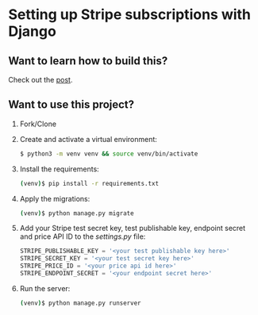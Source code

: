 # Setting up Stripe subscriptions with Django

## Want to learn how to build this?

Check out the [post](https://testdriven.io/blog/django-stripe-subscriptions/).

## Want to use this project?

1. Fork/Clone

1. Create and activate a virtual environment:

    ```sh
    $ python3 -m venv venv && source venv/bin/activate
    ```

1. Install the requirements:

    ```sh
    (venv)$ pip install -r requirements.txt
    ```

1. Apply the migrations:

    ```sh
    (venv)$ python manage.py migrate
    ```

1. Add your Stripe test secret key, test publishable key, endpoint secret and price API ID to the *settings.py* file:

    ```python
    STRIPE_PUBLISHABLE_KEY = '<your test publishable key here>'
    STRIPE_SECRET_KEY = '<your test secret key here>'
    STRIPE_PRICE_ID = '<your price api id here>'
    STRIPE_ENDPOINT_SECRET = '<your endpoint secret here>'
    ```

1. Run the server:

    ```sh
    (venv)$ python manage.py runserver
    ```
